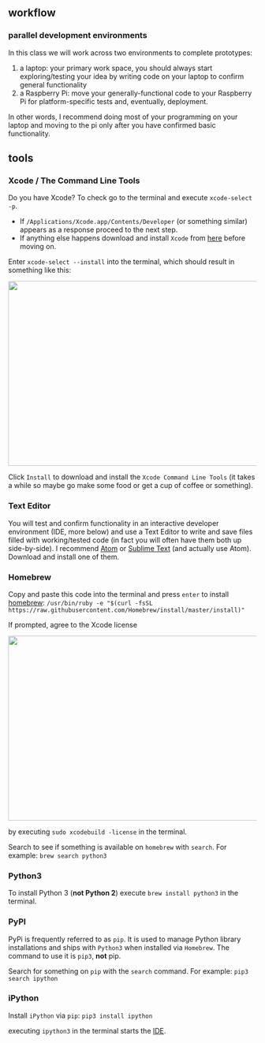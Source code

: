 ## workflow

### parallel development environments

In this class we will work across two environments to complete prototypes:

1. a laptop: your primary work space, you should always start exploring/testing your idea by writing code on your laptop to confirm general functionality
2. a Raspberry Pi: move your generally-functional code to your Raspberry Pi for platform-specific tests and, eventually, deployment.

In other words, I recommend doing most of your programming on your laptop and moving to the pi only after you have confirmed basic functionality.


## tools

### Xcode / The Command Line Tools

Do you have Xcode? To check go to the terminal and execute `xcode-select -p`.

* If `/Applications/Xcode.app/Contents/Developer` (or something similar) appears as a response proceed to the next step.
* If anything else happens download and install `Xcode` from [here](https://itunes.apple.com/us/app/xcode/id497799835?mt=12) before moving on.

Enter `xcode-select --install` into the terminal, which should result in something like this:

<img src="/assets/xcode-select_install_cmnd_line_tools.png" width="630" height="375">

Click `Install` to download and install the `Xcode Command Line Tools` (it takes a while so maybe go make some food or get a cup of coffee or something).


### Text Editor

You will test and confirm functionality in an interactive developer environment (IDE, more below) and use a Text Editor to write and save files filled with working/tested code (in fact you will often have them both up side-by-side). I recommend [Atom](https://atom.io/) or [Sublime Text](https://www.sublimetext.com/) (and actually use Atom). Download and install one of them.


### Homebrew

Copy and paste this code into the terminal and press `enter` to install [homebrew](http://brew.sh/):  `/usr/bin/ruby -e "$(curl -fsSL https://raw.githubusercontent.com/Homebrew/install/master/install)"`

If prompted, agree to the Xcode license

<img src="/assets/agree_to_xcode_license.png" width="630" height="375">

by executing `sudo xcodebuild -license` in the terminal.

Search to see if something is available on `homebrew` with `search`. For example:  `brew search python3`


### Python3

To install Python 3 (**not Python 2**) execute `brew install python3` in the terminal.


### PyPI

PyPi is frequently referred to as `pip`. It is used to manage Python library installations and ships with `Python3` when installed via `Homebrew`. The command to use it is `pip3`, **not** pip.

Search for something on `pip` with the `search` command. For example: `pip3 search ipython`


### iPython

Install `iPython` via `pip`: `pip3 install ipython`

executing `ipython3` in the terminal starts the [IDE](https://en.wikipedia.org/wiki/Integrated_development_environment).
